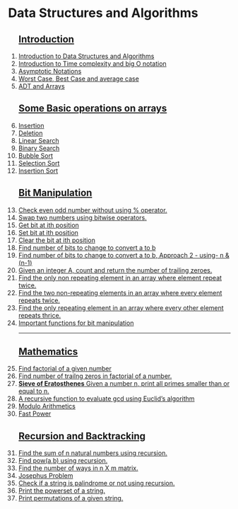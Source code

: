 # Data Structures and Algorithms
<ol>

## <a href="introduction">Introduction</a>

<li><a href="introduction/introduction_to_algorithms">Introduction to Data Structures and Algorithms</a>
<li><a href="introduction/time_complexity">Introduction to Time complexity and big O notation</a>
<li><a href="introduction/asymptotic_notations">Asymptotic Notations</a>
<li><a href="introduction/cases">Worst Case, Best Case and average case</a>
<li><a href="introduction/adt_and_arrays">ADT and Arrays</a>

## <a href="array">Some Basic operations on arrays</a><a href="array/arrayop.cpp">

<li>Insertion </li>
<li>Deletion </li>
<li>Linear Search </li>
<li>Binary Search </li>
<li>Bubble Sort </li>
<li>Selection Sort </li>
<li>Insertion Sort </li></a>

## <a href="bit-manipulation">Bit Manipulation</a>

<li><a href="bit-manipulation/evenodd.cpp">Check even odd number without using % operator.</a></li>
<li><a href="bit-manipulation/swap.cpp">Swap two numbers using bitwise operators.</a></li>
<li><a href="bit-manipulation/getbit.cpp">Get bit at ith position</a></li>
<li><a href="bit-manipulation/setbit.cpp">Set bit at ith position</a></li>
<li><a href="bit-manipulation/clearbit.cpp">Clear the bit at ith position</a></li><li><a href="bit-manipulation/numberofbits1.cpp">Find number of bits to change to convert a to b</a></li>

<li><a href="bit-manipulation/numberofbits2.cpp">Find number of bits to change to convert a to b, Approach 2 - using- n & (n-1)</a></li>
<li><a href="bit-manipulation/trailingzero.cpp">Given an integer A, count and return the number of trailing zeroes.</a></li>
<li><a href="bit-manipulation/find-nonrepeating.cpp">Find the only non repeating element in an array where element repeat twice.</a></li>
<li><a href="bit-manipulation/find-two-nonrepeating.cpp">Find the two non-repeating elements in an array where every element repeats twice.</a></li>
<li><a href="bit-manipulation/find-nonrepeating-thrice.cpp">Find the only repeating element in an array where every other element repeats thrice.</a></li>
<li> <a href="bit-manipulation/impfunctions.cpp">Important functions for bit manipulation</a>
<hr>

## <a href="mathematics">Mathematics</a>

<li><a href="mathematics/factorial.cpp">Find factorial of a given number </a></li>
<li><a href="mathematics/trailingzero.cpp">Find number of trailng zeros in factorial of a number.</a></li>

<li><a href="mathematics/sieve.cpp"> <b>Sieve of Eratosthenes</b> Given a number n, print all primes smaller than or equal to n.</a></li>


<li><a href="mathematics/gcd.cpp"> A recursive function to evaluate gcd using Euclid’s algorithm </a></li>
<li><a href="mathematics/modulo.cpp">Modulo Arithmetics</a></li>
<li><a href="mathematics/fastpower.cpp">Fast Power</a></li>

## <a href="recursion-and-backtracking">Recursion and Backtracking</a>

<li>
<a href="recursion-and-backtracking/recursion/sum.cpp">Find the sum of n natural numbers using recursion.</a>
</li>
<li>
<a href="recursion-and-backtracking/recursion/pow.cpp">Find pow(a,b) using recursion.</a>
</li>
<li>
<a href="recursion-and-backtracking/recursion/ways.cpp">Find the number of ways in n X m matrix.</a>
</li><li>
<a href="recursion-and-backtracking/recursion/josephus.cpp">Josephus Problem</a>
</li>
<li><a href="recursion-and-backtracking/recursion/palindrome.cpp">Check if a string is palindrome or not using recursion.</a></li>
<li><a href="recursion-and-backtracking/recursion/powerset.cpp">Print the powerset of a string.</a></li>
<li><a href="recursion-and-backtracking/recursion/permutation.cpp">Print permutations of a given string.</a></li>
</ol>













